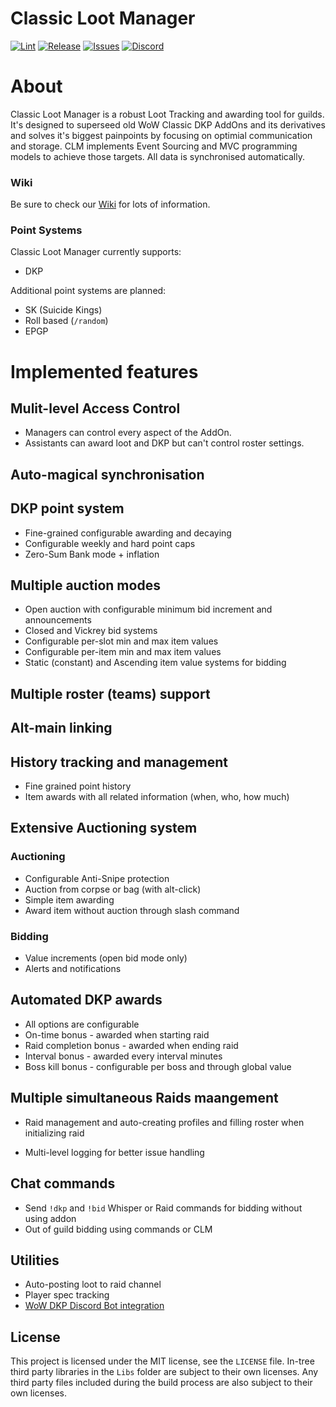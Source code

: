 # Classic Loot Manager

[![Lint](https://github.com/ClassicLootManager/ClassicLootManager/actions/workflows/lint.yml/badge.svg)](https://github.com/ClassicLootManager/ClassicLootManager)
[![Release](https://img.shields.io/github/v/release/ClassicLootManager/classiclootmanager.svg?color=important)](https://github.com/ClassicLootManager/ClassicLootManager/releases)
[![Issues](https://img.shields.io/github/issues/ClassicLootManager/classiclootmanager?color=blue)](https://github.com/ClassicLootManager/ClassicLootManager/issues)
[![Discord](https://img.shields.io/discord/813686248841019392?label=discord)](https://discord.gg/Qjn8KdD8yt)


# About
Classic Loot Manager is a robust Loot Tracking and awarding tool for guilds.
It's designed to superseed old WoW Classic DKP AddOns and its derivatives and solves it's biggest painpoints by focusing on optimial communication and storage. CLM implements Event Sourcing and MVC programming models to achieve those targets. All data is synchronised automatically.

### Wiki
Be sure to check our [Wiki](https://github.com/ClassicLootManager/ClassicLootManager/wiki) for lots of information.

### Point Systems
Classic Loot Manager currently supports:
* DKP

Additional point systems are planned:
* SK (Suicide Kings)
* Roll based (`/random`)
* EPGP

# Implemented features
## Mulit-level Access Control
* Managers can control every aspect of the AddOn.
* Assistants can award loot and DKP but can't control roster 
settings.

## Auto-magical synchronisation
## DKP point system
* Fine-grained configurable awarding and decaying
* Configurable weekly and hard point caps
* Zero-Sum Bank mode + inflation
## Multiple auction modes
* Open auction with configurable minimum bid increment and announcements
* Closed and Vickrey bid systems
* Configurable per-slot min and max item values
* Configurable per-item min and max item values
* Static (constant) and Ascending item value systems for bidding
## Multiple roster (teams) support
## Alt-main linking
## History tracking and management
* Fine grained point history
* Item awards with all related information (when, who, how much)
## Extensive Auctioning system
### Auctioning
* Configurable Anti-Snipe protection
* Auction from corpse or bag (with alt-click)
* Simple item awarding
* Award item without auction through slash command
### Bidding
* Value increments (open bid mode only)
* Alerts and notifications
## Automated DKP awards
* All options are configurable
* On-time bonus - awarded when starting raid
* Raid completion bonus - awarded when ending raid
* Interval bonus - awarded every interval minutes
* Boss kill bonus - configurable per boss and through global value
## Multiple simultaneous Raids maangement
* Raid management and auto-creating profiles and filling roster when initializing raid

* Multi-level logging for better issue handling
## Chat commands

* Send `!dkp` and `!bid` Whisper or Raid commands for bidding without using addon
* Out of guild bidding using commands or CLM

## Utilities

* Auto-posting loot to raid channel
* Player spec tracking
* [WoW DKP Discord Bot integration](http://tiny.one/wowdkpbot-discord)

License
--------------

This project is licensed under the MIT license, see the `LICENSE` file. In-tree third party libraries in the `Libs` folder are subject to their own licenses.
Any third party files included during the build process are also subject to their own licenses.